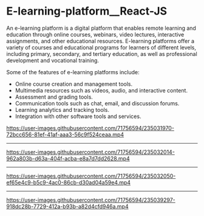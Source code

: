 # E-learning-platform__React-JS

An e-learning platform is a digital platform that enables remote learning and education through online courses, webinars, video lectures, interactive assignments, and other educational resources. E-learning platforms offer a variety of courses and educational programs for learners of different levels, including primary, secondary, and tertiary education, as well as professional development and vocational training.

Some of the features of e-learning platforms include:

- Online course creation and management tools.
- Multimedia resources such as videos, audio, and interactive content.
- Assessment and grading tools.
- Communication tools such as chat, email, and discussion forums.
- Learning analytics and tracking tools.
- Integration with other software tools and services.


https://user-images.githubusercontent.com/71756594/235031970-72bcc656-81ef-41af-aaa3-56c9f524ceaa.mp4

-------------



https://user-images.githubusercontent.com/71756594/235032014-962a803b-d63a-404f-acba-e8a7d7dd2628.mp4

----------------------



https://user-images.githubusercontent.com/71756594/235032050-ef65e4c9-b5c9-4ac0-86cb-d30ad04a59e4.mp4

----------------------



https://user-images.githubusercontent.com/71756594/235039297-918dc28b-7729-412a-b93b-a82d4cfd946a.mp4






